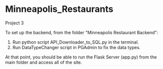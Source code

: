 # Minneapolis_Restaurants
Project 3


To set up the backend, from the folder "Minneapolis Restaurant Backend":
  
  1) Run python script API_Downloader_to_SQL.py in the terminal.
  2) Run DataTypeChanger script in PGAdmin to fix the data types.
  
 At that point, you should be able to run the Flask Server (app.py) from the main folder and access all of the site.
 
